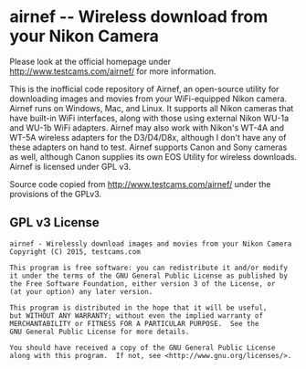 # airnef -- Wireless download from your Nikon Camera

Please look at the official homepage under http://www.testcams.com/airnef/ for more information.

This is the inofficial code repository of Airnef, an open-source utility for downloading images and movies from your WiFi-equipped Nikon camera. Airnef runs on Windows, Mac, and Linux. It supports all Nikon cameras that have built-in WiFi interfaces, along with those using external Nikon WU-1a and WU-1b WiFi adapters. Airnef may also work with Nikon's WT-4A and WT-5A wireless adapters for the D3/D4/D8x, although I don't have any of these adapters on hand to test. Airnef supports Canon and Sony cameras as well, although Canon supplies its own EOS Utility for wireless downloads. Airnef is licensed under GPL v3.

Source code copied from http://www.testcams.com/airnef/ under the provisions of the GPLv3.





## GPL v3 License

    airnef - Wirelessly download images and movies from your Nikon Camera
    Copyright (C) 2015, testcams.com

    This program is free software: you can redistribute it and/or modify
    it under the terms of the GNU General Public License as published by
    the Free Software Foundation, either version 3 of the License, or
    (at your option) any later version.

    This program is distributed in the hope that it will be useful,
    but WITHOUT ANY WARRANTY; without even the implied warranty of
    MERCHANTABILITY or FITNESS FOR A PARTICULAR PURPOSE.  See the
    GNU General Public License for more details.

    You should have received a copy of the GNU General Public License
    along with this program.  If not, see <http://www.gnu.org/licenses/>.
